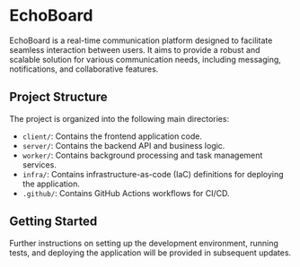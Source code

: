 # EchoBoard

EchoBoard is a real-time communication platform designed to facilitate seamless interaction between users. It aims to provide a robust and scalable solution for various communication needs, including messaging, notifications, and collaborative features.

## Project Structure

The project is organized into the following main directories:

-   `client/`: Contains the frontend application code.
-   `server/`: Contains the backend API and business logic.
-   `worker/`: Contains background processing and task management services.
-   `infra/`: Contains infrastructure-as-code (IaC) definitions for deploying the application.
-   `.github/`: Contains GitHub Actions workflows for CI/CD.

## Getting Started

Further instructions on setting up the development environment, running tests, and deploying the application will be provided in subsequent updates.